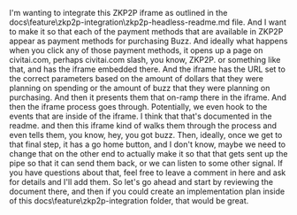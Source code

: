 I'm wanting to integrate this ZKP2P iframe as outlined in the docs\feature\zkp2p-integration\zkp2p-headless-readme.md file. And I want to make it so that each of the payment methods that are available in ZKP2P appear as payment methods for purchasing Buzz. And ideally what happens when you click any of those payment methods, it opens up a page on civitai.com, perhaps civitai.com slash, you know, ZKP2P. or something like that, and has the iframe embedded there. And the iframe has the URL set to the correct parameters based on the amount of dollars that they were planning on spending or the amount of buzz that they were planning on purchasing. And then it presents them that on-ramp there in the iframe. And then the iframe process goes through. Potentially, we even hook to the events that are inside of the iframe. I think that that's documented in the readme. and then this iframe kind of walks them through the process and even tells them, you know, hey, you got buzz. Then, ideally, once we get to that final step, it has a go home button, and I don't know, maybe we need to change that on the other end to actually make it so that that gets sent up the pipe so that it can send them back, or we can listen to some other signal. If you have questions about that, feel free to leave a comment in here and ask for details and I'll add them. So let's go ahead and start by reviewing the document there, and then if you could create an implementation plan inside of this docs\feature\zkp2p-integration folder, that would be great.

